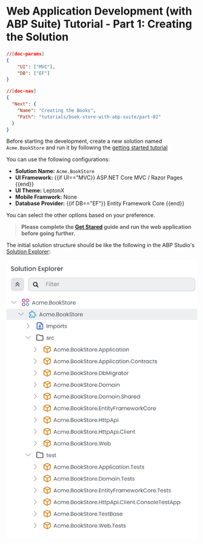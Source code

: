 # Web Application Development (with ABP Suite) Tutorial - Part 1: Creating the Solution
````json
//[doc-params]
{
    "UI": ["MVC"],
    "DB": ["EF"]
}
````
````json
//[doc-nav]
{
  "Next": {
    "Name": "Creating the Books",
    "Path": "tutorials/book-store-with-abp-suite/part-02"
  }
}
````

Before starting the development, create a new solution named `Acme.BookStore` and run it by following the [getting started tutorial](../../get-started/layered-web-application.md)

You can use the following configurations:

* **Solution Name:** `Acme.BookStore`
* **UI Framework:** {{if UI=="MVC}} ASP.NET Core MVC / Razor Pages {{end}}
* **UI Theme:** LeptonX
* **Mobile Framwork:** None
* **Database Provider:** {{if DB=="EF"}} Entity Framework Core {{end}}

You can select the other options based on your preference.

> **Please complete the [Get Stared](../../get-started/layered-web-application.md) guide and run the web application before going further.**

The initial solution structure should be like the following in the ABP Studio's [Solution Explorer](../../studio/solution-explorer.md):

![](./images/book-store-suite-solution-explorer.png)